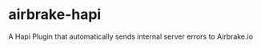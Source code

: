 airbrake-hapi
=============

A Hapi Plugin that automatically sends internal server errors to Airbrake.io
